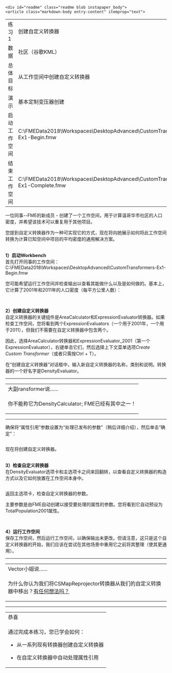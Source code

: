     <div id="readme" class="readme blob instapaper_body">
    <article class="markdown-body entry-content" itemprop="text">
<table>
<tbody><tr>
<td>
<i></i><font style="vertical-align: inherit;"><font style="vertical-align: inherit;">
练习1
</font></font></td>
<td><font style="vertical-align: inherit;"><font style="vertical-align: inherit;">
创建自定义转换器
</font></font></td>
</tr>
<tr>
<td><font style="vertical-align: inherit;"><font style="vertical-align: inherit;">数据</font></font></td>
<td><font style="vertical-align: inherit;"><font style="vertical-align: inherit;">社区（谷歌KML）</font></font></td>
</tr>
<tr>
<td><font style="vertical-align: inherit;"><font style="vertical-align: inherit;">总体目标</font></font></td>
<td><font style="vertical-align: inherit;"><font style="vertical-align: inherit;">从工作空间中创建自定义转换器</font></font></td>
</tr>
<tr>
<td><font style="vertical-align: inherit;"><font style="vertical-align: inherit;">演示</font></font></td>
<td><font style="vertical-align: inherit;"><font style="vertical-align: inherit;">基本定制变压器创建</font></font></td>
</tr>
<tr>
<td><font style="vertical-align: inherit;"><font style="vertical-align: inherit;">启动工作空间</font></font></td>
<td><font style="vertical-align: inherit;"><font style="vertical-align: inherit;">C:\FMEData2018\Workspaces\DesktopAdvanced\CustomTransformers-Ex1-Begin.fmw
</font></font></td>
</tr>
<tr>
<td><font style="vertical-align: inherit;"><font style="vertical-align: inherit;">结束工作空间</font></font></td>
<td><font style="vertical-align: inherit;"><font style="vertical-align: inherit;">C:\FMEData2018\Workspaces\DesktopAdvanced\CustomTransformers-Ex1-Complete.fmw
</font></font></td>
</tr>
</tbody></table>
<p><font style="vertical-align: inherit;"><font style="vertical-align: inherit;">一位同事--FME的新成员 - 创建了一个工作空间，用于计算温哥华市社区的人口密度，并希望该技术可以重复用于其他项目。</font></font></p>
<p><font style="vertical-align: inherit;"><font style="vertical-align: inherit;">您提到自定义转换器作为一种可实现它的方式，现在将向她展示如何将此工作空间转换为计算已知空间中项目的平均密度的通用解决方案。</font></font></p>
<p><br><strong><font style="vertical-align: inherit;"><font style="vertical-align: inherit;">1）启动Workbench</font></font></strong>
<br><font style="vertical-align: inherit;"><font style="vertical-align: inherit;">首先打开同事的工作空间： C:\FMEData2018\Workspaces\DesktopAdvanced\CustomTransformers-Ex1-Begin.fmw</font></font></p>
<p><font style="vertical-align: inherit;"><font style="vertical-align: inherit;">您可能希望运行工作空间并检查输出以查看其能做什么以及是如何做的。</font><font style="vertical-align: inherit;">基本上，它计算了2001年和2011年的人口密度（每平方公里人数）：</font></font></p>
<p><a target="_blank" href="https://github.com/safesoftware/FMETraining/blob/Desktop-Advanced-2018/DesktopAdvanced5CustomTransformers/Images/Img5.200.Ex1.OriginalOutput.png"><img src="./Images/Img5.200.Ex1.OriginalOutput.png" alt="" style="max-width:100%;"></a></p>
<p><br><strong><font style="vertical-align: inherit;"><font style="vertical-align: inherit;">2）创建自定义转换器</font></font></strong>
<br><font style="vertical-align: inherit;"><font style="vertical-align: inherit;">自定义转换器的关键组件是AreaCalculator和ExpressionEvaluator转换器。</font><font style="vertical-align: inherit;">如果检查工作空间，您将看到两个ExpressionEvaluators（一个用于2001年，一个用于2011），但我们不需要在自定义转换器中包含两个。</font></font></p>
<p><font style="vertical-align: inherit;"><font style="vertical-align: inherit;">因此，选择AreaCalculator转换器和ExpressionEvaluator_2001（第一个ExpressionEvaluator），右键单击它们，然后选择上下文菜单选项</font></font><em><font style="vertical-align: inherit;"><font style="vertical-align: inherit;">Create Custom Transformer</font></font></em><font style="vertical-align: inherit;"><font style="vertical-align: inherit;">（或者只需按Ctrl + T）。</font></font></p>
<p><font style="vertical-align: inherit;"><font style="vertical-align: inherit;">在“创建自定义转换器”对话框中，输入新自定义转换器的名称，类别和说明。</font><font style="vertical-align: inherit;">转换器的一个好名字是DensityEvaluator。</font></font></p>
<hr>
<table>
<tbody><tr>
<td>
<i></i><font style="vertical-align: inherit;"><font style="vertical-align: inherit;">
大副ransformer说......
</font></font></td>
</tr>
<tr>
<td><font style="vertical-align: inherit;"><font style="vertical-align: inherit;">

你不能称它为DensityCalculator; </font><font style="vertical-align: inherit;">FME已经有其中之一！

</font></font></td>
</tr>
</tbody></table>
<hr>
<p><font style="vertical-align: inherit;"><font style="vertical-align: inherit;">确保将“属性引用”参数设置为“处理已发布的参数”（稍后详细介绍），然后单击“确定”：</font></font></p>
<p><a target="_blank" href="https://github.com/safesoftware/FMETraining/blob/Desktop-Advanced-2018/DesktopAdvanced5CustomTransformers/Images//Img5.201.Ex1.CreateCTDialog.png"><img src="./Images/Img5.201.Ex1.CreateCTDialog.png" alt="" style="max-width:100%;"></a></p>
<p><font style="vertical-align: inherit;"><font style="vertical-align: inherit;">现在将创建自定义转换器。</font></font></p>
<p><br><strong><font style="vertical-align: inherit;"><font style="vertical-align: inherit;">3）检查自定义转换器</font></font></strong>
<br><font style="vertical-align: inherit;"><font style="vertical-align: inherit;">在DensityEvaluator选项卡和主选项卡之间来回翻转，以查看自定义转换器的构造方式以及它如何放置在工作空间本身中。</font></font></p>
<p><a target="_blank" href="https://github.com/safesoftware/FMETraining/blob/Desktop-Advanced-2018/DesktopAdvanced5CustomTransformers/Images//Img5.202.Ex1.InitialCT.png"><img src="./Images/Img5.202.Ex1.InitialCT.png" alt="" style="max-width:100%;"></a></p>
<p><font style="vertical-align: inherit;"><font style="vertical-align: inherit;">返回主选项卡，检查自定义转换器的参数。</font></font></p>
<p><font style="vertical-align: inherit;"><font style="vertical-align: inherit;">主要参数是由FME自动创建以接受要处理的属性的参数。</font><font style="vertical-align: inherit;">您将看到它自动预设为TotalPopulation2001属性。</font></font></p>
<p><a target="_blank" href="https://github.com/safesoftware/FMETraining/blob/Desktop-Advanced-2018/DesktopAdvanced5CustomTransformers/Images//Img5.203.Ex1.InitialCTOnCanvas.png"><img src="./Images/Img5.203.Ex1.InitialCTOnCanvas.png" alt="" style="max-width:100%;"></a></p>
<p><br><strong><font style="vertical-align: inherit;"><font style="vertical-align: inherit;">4）运行工作空间</font></font></strong>
<br><font style="vertical-align: inherit;"><font style="vertical-align: inherit;">保存工作空间，然后运行工作空间，以确保输出未更改。</font><font style="vertical-align: inherit;">但请注意，这只是这个自定义转换器的开始，我们应该在尝试在其他场景中重用它之前将其整理（使其更通用）。</font></font></p>
<hr>
<table>
<tbody><tr>
<td>
<i></i><font style="vertical-align: inherit;"><font style="vertical-align: inherit;">
Vector小姐说......
</font></font></td>
</tr>
<tr>
<td><font style="vertical-align: inherit;"><font style="vertical-align: inherit;">

为什么你认为我们将CSMapReprojector转换器从我们的自定义转换器中移出？</font></font><a href="http://52.73.3.37/fmedatastreaming/Manual/QAResponse2017.fmw?chapter=13&amp;question=3&amp;answer=1&amp;DestDataset_TEXTLINE=C%3A%5CFMEOutput%5CQAResponse.html" rel="nofollow"><font style="vertical-align: inherit;"><font style="vertical-align: inherit;">有任何想法吗？</font></font></a>

</td>
</tr>
</tbody></table>
<hr>
 
<table>
<tbody><tr>
<td>
<i></i><font style="vertical-align: inherit;"><font style="vertical-align: inherit;">
恭喜
</font></font></td>
</tr>
<tr>
<td><font style="vertical-align: inherit;"><font style="vertical-align: inherit;">

通过完成本练习，您已学会如何：
</font></font><ul><li><font style="vertical-align: inherit;"><font style="vertical-align: inherit;">从一系列现有转换器创建自定义转换器</font></font></li>
<li><font style="vertical-align: inherit;"><font style="vertical-align: inherit;">在自定义转换器中自动处理属性引用</font></font></li></ul>

</td>
</tr>
</tbody></table>
</article>
  </div>
